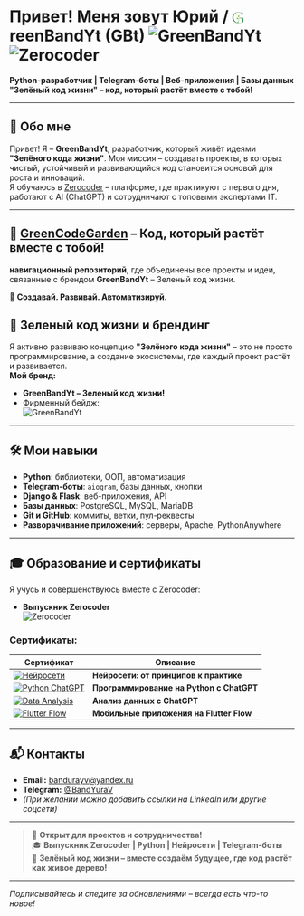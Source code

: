 # Привет! Меня зовут Юрий / <img src="https://raw.githubusercontent.com/GreenBandYt/GreenBandYt/main/assets/images/b_logo_g.png" width="20" alt="G" style="vertical-align: -2px;">reenBandYt (GBt) ![GreenBandYt](https://img.shields.io/badge/GreenBandYt-Зелёный_код_жизни-32CD32?style=for-the-badge&logo=leaflet&logoColor=white) ![Zerocoder](https://img.shields.io/badge/Zerocoder-Выпускник-%239B59B6?style=for-the-badge)


**Python-разработчик | Telegram-боты | Веб-приложения | Базы данных**  
**"Зелёный код жизни" – код, который растёт вместе с тобой!**

---

## 🌿 Обо мне

Привет! Я – **GreenBandYt**, разработчик, который живёт идеями **"Зелёного кода жизни"**. Моя миссия – создавать проекты, в которых чистый, устойчивый и развивающийся код становится основой для роста и инноваций.  
Я обучаюсь в [Zerocoder](https://zerocoder.ru/) – платформе, где практикуют с первого дня, работают с AI (ChatGPT) и сотрудничают с топовыми экспертами IT.

---
  
## 🌿 [GreenCodeGarden](https://github.com/GreenBandYt/GreenCodeGarden) – Код, который растёт вместе с тобой!
**навигационный репозиторий**, где объединены все проекты и идеи, связанные с брендом **GreenBandYt** – Зеленый код жизни.

📌 **Создавай. Развивай. Автоматизируй.**

## 🌱 Зеленый код жизни и брендинг

Я активно развиваю концепцию **"Зелёного кода жизни"** – это не просто программирование, а создание экосистемы, где каждый проект растёт и развивается.  
**Мой бренд:**  
- **GreenBandYt – Зеленый код жизни!**  
- Фирменный бейдж:  
  ![GreenBandYt](https://img.shields.io/badge/GreenBandYt-Зелёный_код_жизни-32CD32?style=for-the-badge&logo=leaflet&logoColor=white)
---
## 🛠 Мои навыки

- **Python**: библиотеки, ООП, автоматизация
- **Telegram-боты**: `aiogram`, базы данных, кнопки
- **Django & Flask**: веб-приложения, API
- **Базы данных**: PostgreSQL, MySQL, MariaDB
- **Git и GitHub**: коммиты, ветки, пул-реквесты
- **Разворачивание приложений**: серверы, Apache, PythonAnywhere
---
## 🎓 Образование и сертификаты

Я учусь и совершенствуюсь вместе с Zerocoder:

- **Выпускник Zerocoder**  
  ![Zerocoder](https://img.shields.io/badge/Zerocoder-Выпускник-%239B59B6?style=flat-square)

### Сертификаты:

| Сертификат | Описание |
|------------|----------|
| [![Нейросети](https://raw.githubusercontent.com/GreenBandYt/GreenBandYt/main/assets/certificates/thumbnails/thumbnail_14581.png)](https://raw.githubusercontent.com/GreenBandYt/GreenBandYt/main/certificates/Diploma_14581.png) | **Нейросети: от принципов к практике** |
| [![Python ChatGPT](https://raw.githubusercontent.com/GreenBandYt/GreenBandYt/main/assets/certificates/thumbnails/thumbnail_13873.png)](https://raw.githubusercontent.com/GreenBandYt/GreenBandYt/main/certificates/Diploma_13873.png) | **Программирование на Python с ChatGPT** |
| [![Data Analysis](https://raw.githubusercontent.com/GreenBandYt/GreenBandYt/main/assets/certificates/thumbnails/thumbnail_14009.png)](https://raw.githubusercontent.com/GreenBandYt/GreenBandYt/main/certificates/Diploma_14009.png) | **Анализ данных с ChatGPT** |
| [![Flutter Flow](https://raw.githubusercontent.com/GreenBandYt/GreenBandYt/main/assets/certificates/thumbnails/thumbnail_15253.png)](https://raw.githubusercontent.com/GreenBandYt/GreenBandYt/main/certificates/Diploma_15253.png) | **Мобильные приложения на Flutter Flow** |

---

## 📬 Контакты

- **Email:** [bandurayv@yandex.ru](mailto:bandurayv@yandex.ru)
- **Telegram:** [@BandYuraV](https://t.me/BandYuraV)
- *(При желании можно добавить ссылки на LinkedIn или другие соцсети)*

---

> 🚀 **Открыт для проектов и сотрудничества!**  
> 🎓 **Выпускник Zerocoder | Python | Нейросети | Telegram-боты**  
> 🌱 **Зелёный код жизни – вместе создаём будущее, где код растёт как живое дерево!**

---

*Подписывайтесь и следите за обновлениями – всегда есть что-то новое!*
